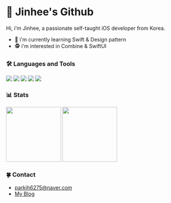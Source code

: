 # 🙇 Jinhee's Github

<!-- ### 🙌 Welcome to my Blog 블로그
> [HaEun's Blog](https://velog.io/@hanni66) -->

<!-- ### 📋 Resume 이력서 
> [Mojito's Resume](https://profuse-door-fd0.notion.site/iOS-60f151bd94d64f84a67502c198a11235) -->

Hi, i'm Jinhee, a passionate self-taught iOS developer from Korea.
<!-- ### - 🔭 i'm currently working on my project [<b>Morize</b>](https://github.com/MorizeiOS/Morize) -->
- 🌱 i'm currently learning Swift & Design pattern
- 🕵️ i'm interested in Combine & SwiftUI

<!-- ### 👨🏻‍💻 Jobs
> [Hada](https://www.hadainfo.com/) (2021.05 ~ ing)
 -->
 
### 🛠 Languages and Tools
<img src="https://img.shields.io/badge/Swift-FA7343?logo=Swift&logoColor=white"/> <img src="https://img.shields.io/badge/Xcode-147EFB?logo=Xcode&logoColor=white"/> <img src="https://img.shields.io/badge/UIkit-2396F3?logo=UIkit&logoColor=white"/> <img src="https://img.shields.io/badge/Java-007396?logo=Java&logoColor=white"/>
<img src="https://img.shields.io/badge/Python-3776AB?logo=Java&logoColor=white"/>

<!-- ### 👨‍👩‍👧‍👦 Contributed to 코드 도와준 것 
> <img src="https://swift.org/assets/images/swift.svg" width="40" height="13"/> [The Swift Language Guide(한국어)](https://github.com/Jusung/the-swift-programming-language-kr) -->

### 📊 Stats
<div>
<!-- <img width="380" src="http://github-readme-streak-stats.herokuapp.com?user=hanni66&theme=tokyonight&date_format=%5BY%20%5DM%20j"> -->
<img height="150" src="https://github-readme-stats.vercel.app/api?username=parkjinhee53&show_icons=true&theme=tokyonight">
<img height="150" src="http://mazassumnida.wtf/api/v2/generate_badge?boj=parkjh6275">

<!-- ![Solved.ac 프로필](http://mazassumnida.wtf/api/v2/generate_badge?boj=haeunkim0807) -->
</div>

### 🍀 Contact  
- <parkjh6275@naver.com>
- [My Blog](https://velog.io/@jh53)
